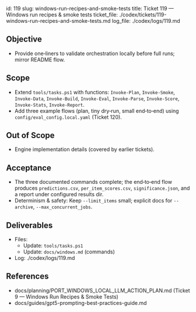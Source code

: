 id: 119
slug: windows-run-recipes-and-smoke-tests
title: Ticket 119 — Windows run recipes & smoke tests
ticket_file: ./codex/tickets/119-windows-run-recipes-and-smoke-tests.md
log_file: ./codex/logs/119.md

## Objective
- Provide one‑liners to validate orchestration locally before full runs; mirror README flow.

## Scope
- Extend `tools/tasks.ps1` with functions: `Invoke-Plan`, `Invoke-Smoke`, `Invoke-Data`, `Invoke-Build`, `Invoke-Eval`, `Invoke-Parse`, `Invoke-Score`, `Invoke-Stats`, `Invoke-Report`.
- Add three example flows (plan, tiny dry‑run, small end‑to‑end) using `config/eval_config.local.yaml` (Ticket 120).

## Out of Scope
- Engine implementation details (covered by earlier tickets).

## Acceptance
- The three documented commands complete; the end‑to‑end flow produces `predictions.csv`, `per_item_scores.csv`, `significance.json`, and a report under configured results dir.
- Determinism & safety: Keep `--limit_items` small; explicit docs for `--archive`, `--max_concurrent_jobs`.

## Deliverables
- Files:
  - Update: `tools/tasks.ps1`
  - Update: `docs/windows.md` (commands)
- Log: ./codex/logs/119.md

## References
- docs/planning/PORT_WINDOWS_LOCAL_LLM_ACTION_PLAN.md (Ticket 9 — Windows Run Recipes & Smoke Tests)
- docs/guides/gpt5-prompting-best-practices-guide.md
